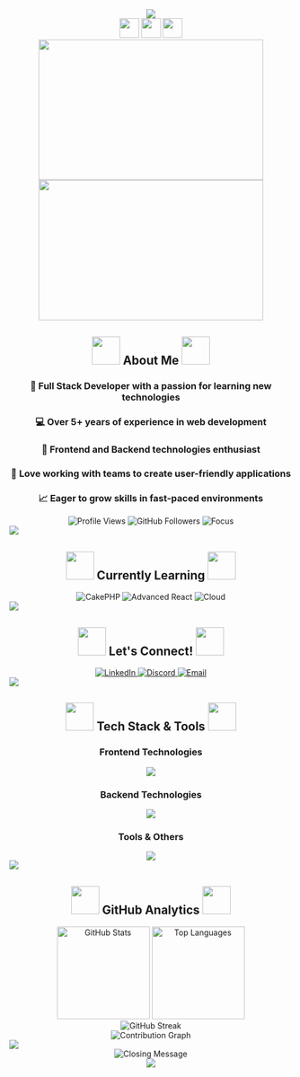 <div align="center">
  <img src="https://capsule-render.vercel.app/api?type=waving&color=gradient&height=200&section=header&text=Welcome%20to%20my%20GitHub!&fontSize=40&fontColor=fff&animation=twinkling"/>
</div>



<div align="center">
  <img src="https://media.giphy.com/media/hvRJCLFzcasrR4ia7z/giphy.gif" width="35">
  <img src="https://media.giphy.com/media/WUlplcMpOCEmTGBtBW/giphy.gif" width="35"> 
  <img src="https://media.giphy.com/media/hvRJCLFzcasrR4ia7z/giphy.gif" width="35">
</div>


<div align="center">
  <img src="https://cdn.dribbble.com/users/1059583/screenshots/4171367/coding-freak.gif" width="400" height="250"/>
  <img src="https://media.tenor.com/NOYF3f82b_4AAAAd/programmer.gif" width="400" height="250"/>
</div>


<h2 align="center">
  <img src="https://media2.giphy.com/media/QssGEmpkyEOhBCb7e1/giphy.gif?cid=ecf05e47a0n3gi1bfqntqmob8g9aid1oyj2wr3ds3mg700bl&rid=giphy.gif" width="50"> 
  About Me 
  <img src="https://media2.giphy.com/media/QssGEmpkyEOhBCb7e1/giphy.gif?cid=ecf05e47a0n3gi1bfqntqmob8g9aid1oyj2wr3ds3mg700bl&rid=giphy.gif" width="50">
</h2>

<div align="center">
  <h3>🚀 Full Stack Developer with a passion for learning new technologies</h3>
  <h3>💻 Over 5+ years of experience in web development</h3>
  <h3>🌟 Frontend and Backend technologies enthusiast</h3>
  <h3>🤝 Love working with teams to create user-friendly applications</h3>
  <h3>📈 Eager to grow skills in fast-paced environments</h3>
</div>

<div align="center">
  <img src="https://komarev.com/ghpvc/?username=abdalrhmankhashashneh&label=Profile%20views&color=6366f1&style=for-the-badge" alt="Profile Views" />
  <img src="https://img.shields.io/github/followers/abdalrhmankhashashneh?label=Followers&style=for-the-badge&color=6366f1" alt="GitHub Followers" />
  <img src="https://img.shields.io/badge/Focus-Full%20Stack%20Development-6366f1?style=for-the-badge" alt="Focus" />
</div>


<img src="https://user-images.githubusercontent.com/73097560/115834477-dbab4500-a447-11eb-908a-139a6edaec5c.gif">

<h2 align="center">
  <img src="https://media.giphy.com/media/WFZvB7VIXBgiz3oDXE/giphy.gif" width="50"> 
  Currently Learning 
  <img src="https://media.giphy.com/media/WFZvB7VIXBgiz3oDXE/giphy.gif" width="50">
</h2>

<div align="center">
  <img src="https://img.shields.io/badge/CakePHP-D33C43?style=for-the-badge&logo=cakephp&logoColor=white" alt="CakePHP"/>
  <img src="https://img.shields.io/badge/Advanced%20React-61DAFB?style=for-the-badge&logo=react&logoColor=black" alt="Advanced React"/>
  <img src="https://img.shields.io/badge/Cloud%20Technologies-4285F4?style=for-the-badge&logo=google-cloud&logoColor=white" alt="Cloud"/>
</div>

<img src="https://user-images.githubusercontent.com/73097560/115834477-dbab4500-a447-11eb-908a-139a6edaec5c.gif">

<h2 align="center">
  <img src="https://raw.githubusercontent.com/ShahriarShafin/ShahriarShafin/main/Assets/handshake.gif" width="50">
  Let's Connect!
  <img src="https://raw.githubusercontent.com/ShahriarShafin/ShahriarShafin/main/Assets/handshake.gif" width="50">
</h2>

<div align="center">
  <a href="https://linkedin.com/in/abd-alrhman-khashashneh-018778207/" target="_blank">
    <img src="https://img.shields.io/badge/LinkedIn-0077B5?style=for-the-badge&logo=linkedin&logoColor=white" alt="LinkedIn"/>
  </a>
  <a href="https://discord.gg/Fukk4kwb" target="_blank">
    <img src="https://img.shields.io/badge/Discord-5865F2?style=for-the-badge&logo=discord&logoColor=white" alt="Discord"/>
  </a>
  <a href="mailto:your.email@example.com" target="_blank">
    <img src="https://img.shields.io/badge/Email-D14836?style=for-the-badge&logo=gmail&logoColor=white" alt="Email"/>
  </a>
</div>

<img src="https://user-images.githubusercontent.com/73097560/115834477-dbab4500-a447-11eb-908a-139a6edaec5c.gif">

<h2 align="center">
  <img src="https://media2.giphy.com/media/QssGEmpkyEOhBCb7e1/giphy.gif?cid=ecf05e47a0n3gi1bfqntqmob8g9aid1oyj2wr3ds3mg700bl&rid=giphy.gif" width="50">
  Tech Stack & Tools
  <img src="https://media2.giphy.com/media/QssGEmpkyEOhBCb7e1/giphy.gif?cid=ecf05e47a0n3gi1bfqntqmob8g9aid1oyj2wr3ds3mg700bl&rid=giphy.gif" width="50">
</h2>

<div align="center">

### Frontend Technologies
<img src="https://skillicons.dev/icons?i=html,css,js,react,vue,bootstrap,sass" />

### Backend Technologies  
<img src="https://skillicons.dev/icons?i=php,laravel,python,django,java,mysql,firebase" />

### Tools & Others
<img src="https://skillicons.dev/icons?i=git,linux,figma,photoshop,postman,xd" />

</div>

<img src="https://user-images.githubusercontent.com/73097560/115834477-dbab4500-a447-11eb-908a-139a6edaec5c.gif">

<h2 align="center">
  <img src="https://media.giphy.com/media/iY8CRBdQXODJSCERIr/giphy.gif" width="50">
  GitHub Analytics
  <img src="https://media.giphy.com/media/iY8CRBdQXODJSCERIr/giphy.gif" width="50">
</h2>

<div align="center">
  <img src="https://github-readme-stats.vercel.app/api?username=abdalrhmankhashashneh&show_icons=true&theme=tokyonight&hide_border=true&count_private=true" alt="GitHub Stats" height="165"/>
  <img src="https://github-readme-stats.vercel.app/api/top-langs?username=abdalrhmankhashashneh&layout=compact&theme=tokyonight&hide_border=true" alt="Top Languages" height="165"/>
</div>

<div align="center">
  <img src="https://github-readme-streak-stats.herokuapp.com/?user=abdalrhmankhashashneh&theme=tokyonight&hide_border=true" alt="GitHub Streak"/>
</div>

<div align="center">
  <img src="https://github-readme-activity-graph.vercel.app/graph?username=abdalrhmankhashashneh&theme=tokyo-night&hide_border=true&area=true" alt="Contribution Graph"/>
</div>

<img src="https://user-images.githubusercontent.com/73097560/115834477-dbab4500-a447-11eb-908a-139a6edaec5c.gif">

<div align="center">
  <img src="https://readme-typing-svg.herokuapp.com?font=Fira+Code&size=22&duration=3000&pause=1000&color=A9FEF7&center=true&vCenter=true&width=600&lines=Thanks+for+visiting+my+profile!;Let's+build+something+amazing+together!;Always+learning%2C+always+growing!" alt="Closing Message" />
</div>

<div align="center">
  <img src="https://capsule-render.vercel.app/api?type=waving&color=gradient&height=100&section=footer"/>
</div>
